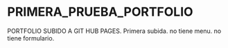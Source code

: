 # PRIMERA_PRUEBA_PORTFOLIO
PORTFOLIO SUBIDO A GIT HUB PAGES. Primera subida. no tiene menu. no tiene formulario.
